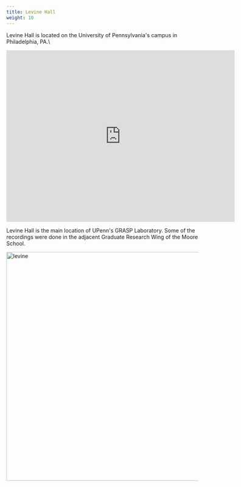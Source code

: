 ```yaml
---
title: Levine Hall
weight: 10
---
```

<a name="levine"/></a>
Levine Hall is located on the University of Pennsylvania's campus in Philadelphia, PA.\\
<iframe
src="https://www.google.com/maps/embed?pb=!1m14!1m8!1m3!1d909.3005293499426!2d-75.19155649494928!3d39.95234389273255!3m2!1i1024!2i768!4f13.1!3m3!1m2!1s0x0%3A0x8d43d5371b5e9781!2sLevine%20Hall!5e0!3m2!1sen!2sus!4v1569329081867!5m2!1sen!2sus"
width="600" height="450" frameborder="0" style="border:0;"
allowfullscreen=""></iframe>

Levine Hall is the main location of UPenn's GRASP Laboratory. Some of the recordings were done in the adjacent Graduate Research Wing of the Moore School.


[<img src="../levine_satellite.jpg" alt="levine" style="width:600px;"/>](https://goo.gl/maps/yUhWLms6kGGKuV4r8)


